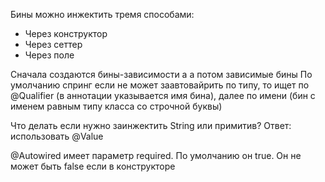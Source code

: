 Бины можно инжектить тремя способами:
* Через конструктор
* Через сеттер
* Через поле

Сначала создаются бины-зависимости а а потом зависимые бины
По умолчанию спринг если не может заавтовайрить по типу, то ищет 
по @Qualifier (в аннотации указывается имя бина), далее по имени (бин с именем равным 
типу класса со строчной буквы)

Что делать если нужно заинжектить String или примитив? Ответ: использовать @Value

@Autowired имеет параметр required. По умолчанию он true. Он не может быть false если в конструкторе